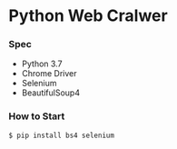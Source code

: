 # Python Web Cralwer

### Spec

- Python 3.7
- Chrome Driver
- Selenium
- BeautifulSoup4

### How to Start

```bash
$ pip install bs4 selenium
```

